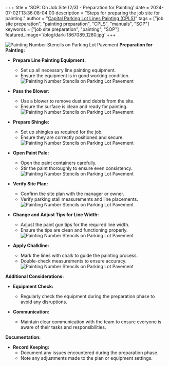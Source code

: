 +++
title = 'SOP: On Job Site (2/3) - Preparation for Painting'
date = 2024-07-02T13:36:08-04:00
description =  "Steps for preparing the job site for painting."
author = "[Capital Parking Lot Lines Painting (CPLS)](https://capitalpaintingservices.ca/)"
tags = ["job site preparation", "painting preparation", "CPLS", "manuals", "SOP"]
keywords = ["job site preparation", "painting", "SOP"]
featured_image='/blog/dark-1867089_1280.jpg'
+++

![Painting Number Stencils on Parking Lot Pavement](/blog/arrow.jpeg)
**Preparation for Painting:**

* **Prepare Line Painting Equipment:**
  - Set up all necessary line painting equipment.
  - Ensure the equipment is in good working condition.
![Painting Number Stencils on Parking Lot Pavement](/blog/titan39.jpeg)
* **Pass the Blower:**
  - Use a blower to remove dust and debris from the site.
  - Ensure the surface is clean and ready for painting.
![Painting Number Stencils on Parking Lot Pavement](/blog/blower.jpg)
* **Prepare Shingle:**
  - Set up shingles as required for the job.
  - Ensure they are correctly positioned and secure.
![Painting Number Stencils on Parking Lot Pavement](/blog/shingle.jpg)

* **Open Paint Pale:**
  - Open the paint containers carefully.
  - Stir the paint thoroughly to ensure even consistency.
![Painting Number Stencils on Parking Lot Pavement](/blog/paint2.jpeg)

* **Verify Site Plan:**
  - Confirm the site plan with the manager or owner.
  - Verify parking stall measurements and line placements.
![Painting Number Stencils on Parking Lot Pavement](/blog/siteplan2.jpg)

* **Change and Adjust Tips for Line Width:**
  - Adjust the paint gun tips for the required line width.
  - Ensure the tips are clean and functioning properly.
![Painting Number Stencils on Parking Lot Pavement](/blog/linew.jpg)
* **Apply Chalkline:**
  - Mark the lines with chalk to guide the painting process.
  - Double-check measurements to ensure accuracy.
![Painting Number Stencils on Parking Lot Pavement](/blog/nice.jpeg)


**Additional Considerations:**

* **Equipment Check:**
  - Regularly check the equipment during the preparation phase to avoid any disruptions.
  
* **Communication:**
  - Maintain clear communication with the team to ensure everyone is aware of their tasks and responsibilities.

**Documentation:**

* **Record Keeping:**
  - Document any issues encountered during the preparation phase.
  - Note any adjustments made to the plan or equipment settings.

